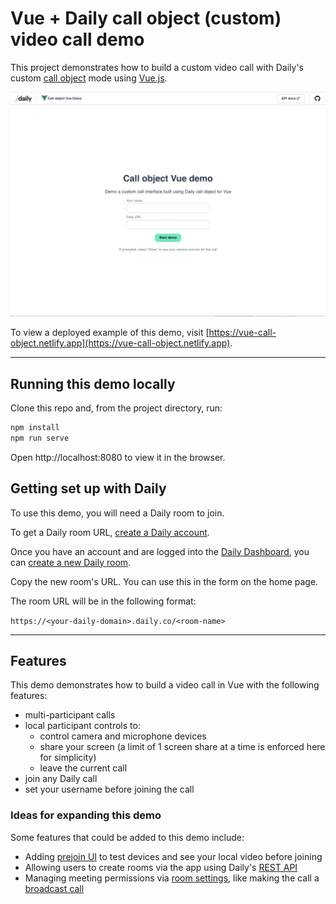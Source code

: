 # Vue + Daily call object (custom) video call demo

This project demonstrates how to build a custom video call with Daily's custom [call object](https://docs.staging.daily.co/call-object) mode using [Vue.js](https://vuejs.org/).

<img src="homescreen.png" alt="Demo home screen">

To view a deployed example of this demo, visit [https://vue-call-object.netlify.app](https://vue-call-object.netlify.app).

---

## Running this demo locally

Clone this repo and, from the project directory, run:

```bash
npm install
npm run serve
```

Open http://localhost:8080 to view it in the browser.

## Getting set up with Daily

To use this demo, you will need a Daily room to join.

To get a Daily room URL, [create a Daily account](https://dashboard.daily.co/signup).

Once you have an account and are logged into the [Daily Dashboard](https://dashboard.daily.co), you can [create a new Daily room](https://dashboard.daily.co/rooms/create).

Copy the new room's URL. You can use this in the form on the home page.

The room URL will be in the following format:

`https://<your-daily-domain>.daily.co/<room-name>`

---

## Features

This demo demonstrates how to build a video call in Vue with the following features:

- multi-participant calls
- local participant controls to:
  - control camera and microphone devices
  - share your screen (a limit of 1 screen share at a time is enforced here for simplicity)
  - leave the current call
- join any Daily call
- set your username before joining the call

### Ideas for expanding this demo

Some features that could be added to this demo include:

- Adding [prejoin UI](https://www.daily.co/blog/build-your-own-prejoin-call-ui-in-a-custom-daily-video-chat-app/) to test devices and see your local video before joining
- Allowing users to create rooms via the app using Daily's [REST API](https://docs.staging.daily.co/reference/rest-api/rooms)
- Managing meeting permissions via [room settings](https://docs.staging.daily.co/guides/controlling-who-joins-a-meeting), like making the call a [broadcast call](https://www.daily.co/blog/daily-prebuilt-broadcast-call-deep-dive/)
